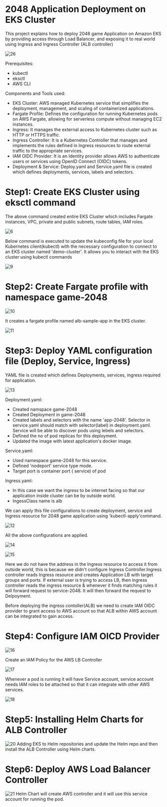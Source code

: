 # 2048 Application Deployment on EKS Cluster

This project explains how to deploy 2048 game Application on Amazon EKS by providing access through Load Balancer, and exposing it to real world using Ingress and Ingress Controller (ALB controller)

![26](https://github.com/user-attachments/assets/3602cdbe-6b7b-4c6a-869a-7f26555c8497)

Prerequisites: 
- kubectl
- eksctl
- AWS CLI

Components and Tools used:
- EKS Cluster: AWS managed Kubernetes service that simplifies the deployment, management, and scaling of containerized applications.
- Fargate Profile: Defines the configuration for running Kubernetes pods on AWS Fargate, allowing for serverless compute without managing EC2 instances.
- Ingress: It manages the external access to Kubernetes cluster such as HTTP or HTTPS traffic.
- Ingress Controller: It is a Kubernetes Controller that manages and implements the rules defined in Ingress resources to route external traffic to the appropriate 
  services.
- IAM OIDC Provider: It is an Identity provider allows AWS to authenticate users or services using OpenID Connect (OIDC) tokens.
- Deployment & Service: Deploy.yaml and Service.yaml file is created which defines deployments, services, labels and selectors.

# Step1: Create EKS Cluster using eksctl command
The above command created entire EKS Cluster which includes Fargate instances, VPC, private and public subnets, route tables, IAM roles.

![6](https://github.com/user-attachments/assets/2e55a340-7752-4c42-aeb9-e8ceed662328)



Below command is executed to update the kubeconfig file for your local Kubernetes client(kubectl) with the necessary configuration to connect to an EKS cluster named 'demo-cluster'. It allows you to interact with the EKS cluster using kubectl commands


![9](https://github.com/user-attachments/assets/e27f7562-9069-4465-a446-822527bee11a)


# Step2: Create Fargate profile with namespace game-2048
![10](https://github.com/user-attachments/assets/3a70f9b7-9bf2-47c4-a3a4-b377ddd06dc5)

It creates a fargate profile named alb-sample-app in the EKS cluster.


![11](https://github.com/user-attachments/assets/d6a05d8f-487a-44e1-b516-0736ac54d453)

# Step3: Deploy YAML configuration file (Deploy, Service, Ingress)
YAML file is created which defines Deployments, services, ingress required for application.

![13](https://github.com/user-attachments/assets/5ca4128c-c0a4-40ce-83e6-8c14b6fa1984)

Deployment.yaml:

- Created namspace game-2048
- Created Deployment in game-2048
- Created labels and selectors with the name 'app-2048'. Selector in service.yaml should match with selector(label) in deployment.yaml. Service will be able to discover pods using lebels and selectors.
- Defined the no of pod replicas for this deployment.
- Updated the image with latest application's docker image.

Service.yaml:

- Used namespace game-2048 for this service.
- Defined 'nodeport' service type mode.
- Target port is container port ( service) of pod

Ingress.yaml:

- In this case we want the ingress to be internet facing so that our application inside cluster can be by outside world.
- IngessClass name is alb

We can apply this file configurations to create deployment, service and Ingress resource for 2048 game application using 'kubectl-apply'command.

![12](https://github.com/user-attachments/assets/13dc68d7-b5df-4c2a-b415-a101cd3c11f6)

All the above configurations are applied.

![14](https://github.com/user-attachments/assets/28ed1acb-777c-4e64-a05a-7ee18b0b5567)



![15](https://github.com/user-attachments/assets/9455cf59-8c4e-4a16-b2fa-d5fc072184a2)

Here we do not have the address in the Ingress resource to access it from outside world, this is because we didn't configure Ingress Controller.Ingress controller reads Ingress resource and creates Application LB with target groups and ports.
If external user is trying to access LB, then ingress controller reads the ingress resource & whenever it finds matching rules it will forward request to service-2048. It will then forward the request to Delpoyment. 

Before deploying the ingress contoller(ALB) we need to create IAM OIDC provider to grant access to AWS account so that ALB within AWS account can be integrated to gain access.

# Step4: Configure IAM OICD Provider 

![16](https://github.com/user-attachments/assets/037b6092-eb6e-4165-bf97-2bce69d41f21)


Create an IAM Policy for the AWS LB Controller

![17](https://github.com/user-attachments/assets/91909c19-ced9-4eb0-8ee4-1c15bb238ee6)

Whenever a pod is running it will have Service account, service account needs IAM roles to be attached so that it can integrate with other AWS services.

![18](https://github.com/user-attachments/assets/e32d621b-e2a8-48d1-83d7-b649120b5ceb)

# Step5: Installing Helm Charts for ALB Controller

![20](https://github.com/user-attachments/assets/96b2571e-ef7a-40a2-b268-75c4c02df43e)
Adding EKS to Helm repositories and update the Helm repo and then install the ALB Controller using Helm charts.

# Step6: Deploy AWS Load Balancer Controller

![21](https://github.com/user-attachments/assets/82eba17d-98ad-4ba5-bd27-24fa16871528)
Helm Chart will create AWS controller and it will use this service account for running the pod.




















  





